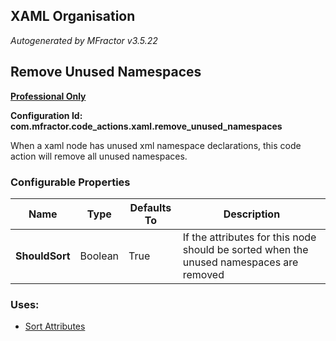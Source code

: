 ## XAML Organisation
*Autogenerated by MFractor v3.5.22*
## Remove Unused Namespaces

**[Professional Only](https://www.mfractor.com/buy?utm_source=docs&utm_medium=professional_only)**

**Configuration Id: com.mfractor.code_actions.xaml.remove_unused_namespaces**

When a xaml node has unused xml namespace declarations, this code action will remove all unused namespaces.


### Configurable Properties

| Name | Type | Defaults To | Description |
|------|------|-------------|-------------|
| **ShouldSort** | Boolean | True | If the attributes for this node should be sorted when the unused namespaces are removed |

### Uses:

 * [Sort Attributes](/code-generation/xml.md#sort-attributes)


